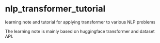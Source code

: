 # nlp_transformer_tutorial

learning note and tutorial for applying transformer to various NLP problems

The learning note is mainly based on huggingface transformer and dataset API.
